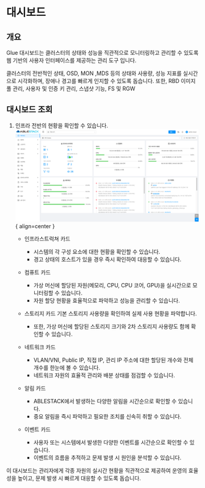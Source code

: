 # 대시보드

## 개요
Glue 대시보드는 클러스터의 상태와 성능을 직관적으로 모니터링하고 관리할 수 있도록 웹 기반의 사용자 인터페이스를 제공하는 관리 도구 입니다.

클러스터의 전반적인 상태, OSD, MON ,MDS 등의 상태와 사용량, 성능 지표를 실시간으로 시각화하며, 장애나 경고를 빠르게 인지할 수 있도록 돕습니다.
또한, RBD 이미지 풀 관리, 사용자 및 인증 키 관리, 스냅샷 기능, FS 및 RGW 


## 대시보드 조회

1. 인프라 전반의 현황을 확인할 수 있습니다.
    ![대시보드 조회](../../assets/images/admin-guide/mold/dashboard/dashboard.png){ align=center }

     * 인프라스트럭쳐 카드
        * 시스템의 각 구성 요소에 대한 현황을 확인할 수 있습니다.
        * 경고 상태의 호스트가 있을 경우 즉시 확인하여 대응할 수 있습니다.

    * 컴퓨트 카드
        * 가상 머신에 할당된 자원(메모리, CPU, CPU 코어, GPU)을 실시간으로 모니터링할 수 있습니다.
        * 자원 할당 현황을 효율적으로 파악하고 성능을 관리할 수 있습니다.

    * 스토리지 카드
         기본 스토리지 사용량을 확인하여 실제 사용 현황을 파악합니다.
        * 또한, 가상 머신에 할당된 스토리지 크기와 2차 스토리지 사용량도 함께 확인할 수 있습니다.

    * 네트워크 카드
        * VLAN/VNI, Public IP, 직접 IP, 관리 IP 주소에 대한 할당된 개수와 전체 개수를 한눈에 볼 수 있습니다.
        * 네트워크 자원의 효율적 관리와 배분 상태를 점검할 수 있습니다.

    * 알림 카드
        * ABLESTACK에서 발생하는 다양한 알림을 시간순으로 확인할 수 있습니다.
        * 중요 알림을 즉시 파악하고 필요한 조치를 신속히 취할 수 있습니다.

    * 이벤트 카드
        * 사용자 또는 시스템에서 발생한 다양한 이벤트를 시간순으로 확인할 수 있습니다.
        * 이벤트의 흐름을 추적하고 문제 발생 시 원인을 분석할 수 있습니다.

이 대시보드는 관리자에게 각종 자원의 실시간 현황을 직관적으로 제공하여 운영의 효율성을 높이고, 문제 발생 시 빠르게 대응할 수 있도록 돕습니다.





